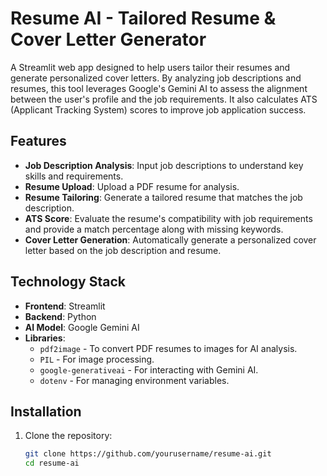 # Resume AI - Tailored Resume & Cover Letter Generator

A Streamlit web app designed to help users tailor their resumes and generate personalized cover letters. By analyzing job descriptions and resumes, this tool leverages Google's Gemini AI to assess the alignment between the user's profile and the job requirements. It also calculates ATS (Applicant Tracking System) scores to improve job application success.

## Features

- **Job Description Analysis**: Input job descriptions to understand key skills and requirements.
- **Resume Upload**: Upload a PDF resume for analysis.
- **Resume Tailoring**: Generate a tailored resume that matches the job description.
- **ATS Score**: Evaluate the resume's compatibility with job requirements and provide a match percentage along with missing keywords.
- **Cover Letter Generation**: Automatically generate a personalized cover letter based on the job description and resume.

## Technology Stack

- **Frontend**: Streamlit
- **Backend**: Python
- **AI Model**: Google Gemini AI
- **Libraries**:
  - `pdf2image` - To convert PDF resumes to images for AI analysis.
  - `PIL` - For image processing.
  - `google-generativeai` - For interacting with Gemini AI.
  - `dotenv` - For managing environment variables.

## Installation

1. Clone the repository:
   ```bash
   git clone https://github.com/yourusername/resume-ai.git
   cd resume-ai
